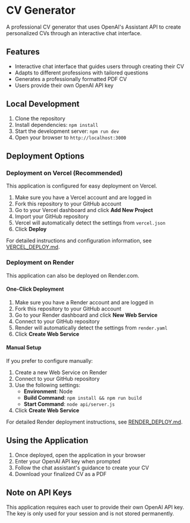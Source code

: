 # CV Generator

A professional CV generator that uses OpenAI's Assistant API to create personalized CVs through an interactive chat interface.

## Features

- Interactive chat interface that guides users through creating their CV
- Adapts to different professions with tailored questions
- Generates a professionally formatted PDF CV
- Users provide their own OpenAI API key

## Local Development

1. Clone the repository
2. Install dependencies: `npm install`
3. Start the development server: `npm run dev`
4. Open your browser to `http://localhost:3000`

## Deployment Options

### Deployment on Vercel (Recommended)

This application is configured for easy deployment on Vercel.

1. Make sure you have a Vercel account and are logged in
2. Fork this repository to your GitHub account
3. Go to your Vercel dashboard and click **Add New Project**
4. Import your GitHub repository
5. Vercel will automatically detect the settings from `vercel.json`
6. Click **Deploy**

For detailed instructions and configuration information, see [VERCEL_DEPLOY.md](VERCEL_DEPLOY.md).

### Deployment on Render

This application can also be deployed on Render.com.

#### One-Click Deployment

1. Make sure you have a Render account and are logged in
2. Fork this repository to your GitHub account
3. Go to your Render dashboard and click **New Web Service**
4. Connect to your GitHub repository
5. Render will automatically detect the settings from `render.yaml`
6. Click **Create Web Service**

#### Manual Setup

If you prefer to configure manually:

1. Create a new Web Service on Render
2. Connect to your GitHub repository
3. Use the following settings:
   - **Environment**: Node
   - **Build Command**: `npm install && npm run build`
   - **Start Command**: `node api/server.js`
4. Click **Create Web Service**

For detailed Render deployment instructions, see [RENDER_DEPLOY.md](RENDER_DEPLOY.md).

## Using the Application

1. Once deployed, open the application in your browser
2. Enter your OpenAI API key when prompted
3. Follow the chat assistant's guidance to create your CV
4. Download your finalized CV as a PDF

## Note on API Keys

This application requires each user to provide their own OpenAI API key. The key is only used for your session and is not stored permanently.